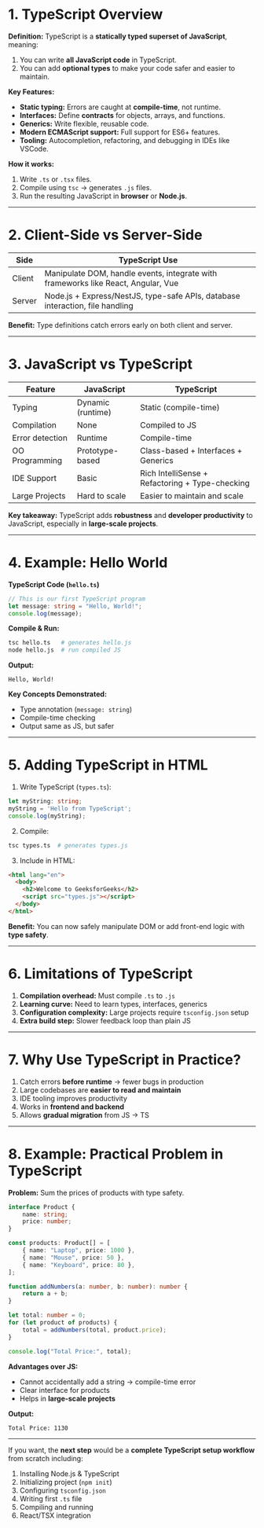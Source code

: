 # 1. TypeScript Overview

**Definition:**
TypeScript is a **statically typed superset of JavaScript**, meaning:

1. You can write **all JavaScript code** in TypeScript.
2. You can add **optional types** to make your code safer and easier to maintain.

**Key Features:**

* **Static typing:** Errors are caught at **compile-time**, not runtime.
* **Interfaces:** Define **contracts** for objects, arrays, and functions.
* **Generics:** Write flexible, reusable code.
* **Modern ECMAScript support:** Full support for ES6+ features.
* **Tooling:** Autocompletion, refactoring, and debugging in IDEs like VSCode.

**How it works:**

1. Write `.ts` or `.tsx` files.
2. Compile using `tsc` → generates `.js` files.
3. Run the resulting JavaScript in **browser** or **Node.js**.

---

# 2. Client-Side vs Server-Side

| Side   | TypeScript Use                                                                    |
| ------ | --------------------------------------------------------------------------------- |
| Client | Manipulate DOM, handle events, integrate with frameworks like React, Angular, Vue |
| Server | Node.js + Express/NestJS, type-safe APIs, database interaction, file handling     |

**Benefit:** Type definitions catch errors early on both client and server.

---

# 3. JavaScript vs TypeScript

| Feature         | JavaScript        | TypeScript                                      |
| --------------- | ----------------- | ----------------------------------------------- |
| Typing          | Dynamic (runtime) | Static (compile-time)                           |
| Compilation     | None              | Compiled to JS                                  |
| Error detection | Runtime           | Compile-time                                    |
| OO Programming  | Prototype-based   | Class-based + Interfaces + Generics             |
| IDE Support     | Basic             | Rich IntelliSense + Refactoring + Type-checking |
| Large Projects  | Hard to scale     | Easier to maintain and scale                    |

**Key takeaway:** TypeScript adds **robustness** and **developer productivity** to JavaScript, especially in **large-scale projects**.

---

# 4. Example: Hello World

**TypeScript Code (`hello.ts`)**

```ts
// This is our first TypeScript program
let message: string = "Hello, World!";
console.log(message);
```

**Compile & Run:**

```bash
tsc hello.ts   # generates hello.js
node hello.js  # run compiled JS
```

**Output:**

```
Hello, World!
```

**Key Concepts Demonstrated:**

* Type annotation (`message: string`)
* Compile-time checking
* Output same as JS, but safer

---

# 5. Adding TypeScript in HTML

1. Write TypeScript (`types.ts`):

```ts
let myString: string;
myString = 'Hello from TypeScript';
console.log(myString);
```

2. Compile:

```bash
tsc types.ts  # generates types.js
```

3. Include in HTML:

```html
<html lang="en">
  <body>
    <h2>Welcome to GeeksforGeeks</h2>
    <script src="types.js"></script>
  </body>
</html>
```

**Benefit:** You can now safely manipulate DOM or add front-end logic with **type safety**.

---

# 6. Limitations of TypeScript

1. **Compilation overhead:** Must compile `.ts` to `.js`
2. **Learning curve:** Need to learn types, interfaces, generics
3. **Configuration complexity:** Large projects require `tsconfig.json` setup
4. **Extra build step:** Slower feedback loop than plain JS

---

# 7. Why Use TypeScript in Practice?

1. Catch errors **before runtime** → fewer bugs in production
2. Large codebases are **easier to read and maintain**
3. IDE tooling improves productivity
4. Works in **frontend and backend**
5. Allows **gradual migration** from JS → TS

---

# 8. Example: Practical Problem in TypeScript

**Problem:** Sum the prices of products with type safety.

```ts
interface Product {
    name: string;
    price: number;
}

const products: Product[] = [
    { name: "Laptop", price: 1000 },
    { name: "Mouse", price: 50 },
    { name: "Keyboard", price: 80 },
];

function addNumbers(a: number, b: number): number {
    return a + b;
}

let total: number = 0;
for (let product of products) {
    total = addNumbers(total, product.price);
}

console.log("Total Price:", total);
```

**Advantages over JS:**

* Cannot accidentally add a string → compile-time error
* Clear interface for products
* Helps in **large-scale projects**

**Output:**

```
Total Price: 1130
```

---

If you want, the **next step** would be a **complete TypeScript setup workflow** from scratch including:

1. Installing Node.js & TypeScript
2. Initializing project (`npm init`)
3. Configuring `tsconfig.json`
4. Writing first `.ts` file
5. Compiling and running
6. React/TSX integration